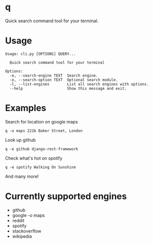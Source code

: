 # q

Quick search command tool for your terminal.

# Usage

```
Usage: cli.py [OPTIONS] QUERY...

  Quick search command tool for your terminal

Options:
  -e, --search-engine TEXT  Search engine.
  -o, --search-option TEXT  Optional search module.
  -l, --list-engines        List all search engines with options.
  --help                    Show this message and exit.
```

# Examples

Search for location on google maps
```
q -o maps 221b Baker Street, London
```

Look up github
```
q -e github django-rest-framework
```

Check what's hot on spotify
```
q -e spotify Walking On Sunshine
```

And many more!

# Currently supported engines

* github
* google -o maps
* reddit
* spotify
* stackoverflow
* wikipedia
